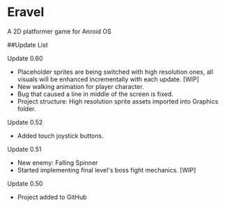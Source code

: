 # Eravel
A 2D platformer game for Anroid OS

##Update List

Update 0.60
- Placeholder sprites are being switched with high resolution ones, all visuals will be enhanced incrementally with each update. [WIP]
- New walking animation for player character.
- Bug that caused a line in middle of the screen is fixed.
- Project structure: High resolution sprite assets imported into Graphics
folder.

Update 0.52
- Added touch joystick buttons.

Update 0.51
- New enemy: Falling Spinner
- Started implementing final level's boss fight mechanics. [WIP]

Update 0.50
- Project added to GitHub

